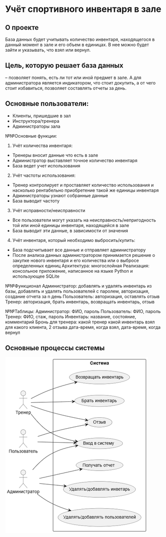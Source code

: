 # Учёт спортивного инвентаря в зале
## О проекте
База данных будет учитывать количество инвентаря, находящегося в данный момент в зале и его объем в единицах. 
В нее можно будет зайти и указывать, что взял или вернул.
## Цель, которую решает база данных 
– позволяет понять, есть ли тот или иной предмет в зале. А для администратора является индикатором, что стоит докупить, а от чего стоит избавиться, позволяет составлять отчеты за день.
## Основные пользователи:
-	Клиенты, пришедшие в зал
-	Инструктора/тренера
-	Администраторы зала

№№Основные функции:
1.	Учёт количества инвентаря:
-	Тренеры вносит данные что есть в зале
-	Администратор выставляет точное количество инвентаря
-	База ведет учет использования
2.	Учёт частоты использования:
-	Тренер контролирует и проставляет количество использования и насколько рентабельно приобретение такой же единицы инвентаря
-	Администраторы узнают собранные данные
-	База выводит частоту
3.	Учёт исправности/неисправности
-	Все пользователи могут указать на неисправность/непригодность той или иной единицы инвентаря, находящейся в зале
-	База выводит эти данные, в зависимости от значения
4.	Учёт инвентаря, который необходимо выбросить/купить: 
-	База подсчитывает все данные и отправляет администратору
-	После анализа данных администратором принимается решение о закупке нового инвентаря и его количества или о выбросе определенных единиц
Архитектура: многослойная
Реализация: консольное приложение, написанное на языке Python и использующее SQLite

№№Функционал
Администратор: добавлять и удалять инвентарь из базы, добавлять и удалять пользователей с паролем, авторизация, создание отчета за n день
Пользователь: авторизация, оставлять отзыв
Тренер: авторизация, брать инвентарь, возвращать инвентарь, отзыв

№№Таблицы:
Администратор: ФИО, пароль
Пользователь: ФИО, пароль
Тренер: ФИО, стаж, пароль
Инвентарь: название, состояние, комментарий
Бронь для тренера: какой тренер какой инвентарь взял для какого клиента, 2 отзыва дата-время, когда взял, дата-время, когда вернул

## Основные процессы системы
![Основные процессы системы](https://github.com/serovleonid07/newLabs/blob/main/src/main/resours/diagram.png)
